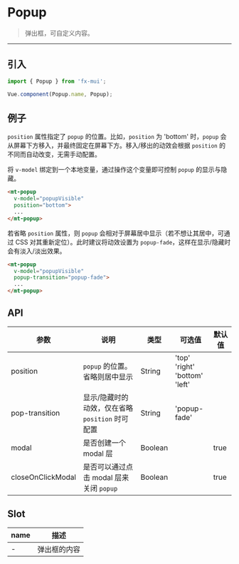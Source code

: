 # Popup

> 弹出框，可自定义内容。

-------------

## 引入

```javascript
import { Popup } from 'fx-mui';

Vue.component(Popup.name, Popup);
```

## 例子

`position` 属性指定了 `popup` 的位置。比如，`position` 为 'bottom' 时，`popup` 会从屏幕下方移入，并最终固定在屏幕下方。移入/移出的动效会根据 `position` 的不同而自动改变，无需手动配置。

将 `v-model` 绑定到一个本地变量，通过操作这个变量即可控制 `popup` 的显示与隐藏。

```html
<mt-popup
  v-model="popupVisible"
  position="bottom">
  ...
</mt-popup>
```

若省略 `position` 属性，则 `popup` 会相对于屏幕居中显示（若不想让其居中，可通过 CSS 对其重新定位）。此时建议将动效设置为 `popup-fade`，这样在显示/隐藏时会有淡入/淡出效果。

```html
<mt-popup
  v-model="popupVisible"
  popup-transition="popup-fade">
  ...
</mt-popup>
```

## API
| 参数 | 说明 | 类型 | 可选值 | 默认值 |
|------|-------|---------|-------|--------|
| position | `popup` 的位置。省略则居中显示 | String | 'top'<br>'right'<br>'bottom'<br>'left' | |
| pop-transition | 显示/隐藏时的动效，仅在省略 `position` 时可配置 | String | 'popup-fade' | |
| modal | 是否创建一个 modal 层 | Boolean | | true |
| closeOnClickModal | 是否可以通过点击 modal 层来关闭 `popup` | Boolean | | true |

## Slot
| name | 描述 |
|------|--------|
| - | 弹出框的内容 |
